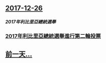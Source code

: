 ## [2017-12-26](/zh/news/2017/12/26/index.md)

##### 2017年利比里亞總統選舉
### [2017年利比里亞總統選舉進行第二輪投票 ](/zh/news/2017/12/26/2017年利比里亞總統選舉進行第二輪投票.md)
## [前一天...](/zh/news/2017/12/25/index.md)

